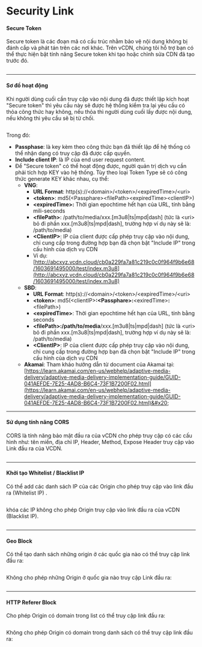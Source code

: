 # Security Link

#### **Secure Token** <a href="#securitylink-securetoken" id="securitylink-securetoken"></a>

Secure token là các đoạn mã có cấu trúc nhằm bảo vệ nội dung không bị đánh cắp và phát tán trên các nơi khác. Trên vCDN, chúng tôi hỗ trợ bạn có thể thực hiện bật tính năng Secure token khi tạo hoặc chỉnh sửa CDN đã tạo trước đó.

<figure><img src="https://docs.vngcloud.vn/download/attachments/36045447/image2021-11-17_13-40-52.png?version=1&#x26;modificationDate=1637131253000&#x26;api=v2" alt=""><figcaption></figcaption></figure>

***

#### Sơ đồ hoạt động <a href="#securitylink-sodohoatdong" id="securitylink-sodohoatdong"></a>

Khi người dùng cuối cần truy cập vào nội dung đã được thiết lập kích hoạt "Secure token" thì yêu cầu này sẽ được hệ thống kiểm tra lại yêu cầu có thỏa công thức hay không, nếu thỏa thì người dùng cuối lấy được nội dung, nếu không thì yêu cầu sẽ bị từ chối.

<figure><img src="https://docs.vngcloud.vn/download/attachments/36045447/image2021-11-17_13-41-26.png?version=1&#x26;modificationDate=1637131287000&#x26;api=v2" alt=""><figcaption></figcaption></figure>

Trong đó:&#x20;

* **Passphase**: là key kèm theo công thức bạn đã thiết lập để hệ thống có thể nhận dạng có truy cập đã được cấp quyền.
* **Include client IP**: là IP của end user request content.
* Để "Secure token" có thể hoạt động được, người quản trị dịch vụ cần phải tích hợp KEY vào hệ thống. Tùy theo loại Token Type sẽ có công thức generate KEY khác nhau, cụ thể:
  * **VNG**:
    * **URL Format**: http(s)://\<domain>/\<token>/\<expiredTime>/\<uri>
    * **\<token>**: md5(\<Passphare>\<filePath>\<expiredTime>\<clientIP>)
    * **\<expiredTime>:** Thời gian epochtime hết hạn của URL, tính bằng mili-seconds
    * **\<filePath>**:  /path/to/media/xxx.\[m3u8|ts|mpd|dash] (tức là \<uri> bỏ đi phần xxx.\[m3u8|ts|mpd|dash], trường hợp ví dụ này sẽ là: /path/to/media)
    * **\<ClientIP>**: IP của client được cấp phép truy cập vào nội dung, chỉ cung cấp trong đường hợp bạn đã chọn bật "Include IP" trong cấu hình của dịch vụ CDN
    * Ví dụ: [http://abcxyz.vcdn.cloud/cb0a229fa7a81c219c0c0f964f9b6e68/1603691495000/test/index.m3u8](http://abcxyz.vcdn.cloud/cb0a229fa7a81c219c0c0f964f9b6e68/1603691495000/test/index.m3u8)
  * **SBD**:
    * **URL Format**: http(s)://\<domain>/\<token>/\<expiredTime>/\<uri>
    * **\<token>**: md5(\<clientIP>**:<**Passphare>**:**\<exiredTime>**:**\<filePath>)
    * **\<expiredTime>**: Thời gian epochtime hết hạn của URL, tính bằng seconds
    * **\<filePath>:/path/to/media**/xxx.\[m3u8|ts|mpd|dash] (tức là \<uri> bỏ đi phần xxx.\[m3u8|ts|mpd|dash], trường hợp ví dụ này sẽ là: /path/to/media)
    * **\<ClientIP>**: IP của client được cấp phép truy cập vào nội dung, chỉ cung cấp trong đường hợp bạn đã chọn bật "Include IP" trong cấu hình của dịch vụ CDN
  * **Akamai**: Tham khảo hướng dẫn từ document của Akamai tại: [https://learn.akamai.com/en-us/webhelp/adaptive-media-delivery/adaptive-media-delivery-implementation-guide/GUID-041AEFDE-7E25-4AD8-B6C4-73F1B7200F02.html](https://learn.akamai.com/en-us/webhelp/adaptive-media-delivery/adaptive-media-delivery-implementation-guide/GUID-041AEFDE-7E25-4AD8-B6C4-73F1B7200F02.html)&#x20;

***

#### **Sử dụng tính năng CORS** <a href="#securitylink-sudungtinhnangcors" id="securitylink-sudungtinhnangcors"></a>

CORS là tính năng bảo mật đầu ra của vCDN cho phép truy cập có các cấu hình như: tên miền, địa chỉ IP,  Header, Method, Expose Header truy cập vào Link đầu ra của VCDN.

<figure><img src="https://docs.vngcloud.vn/download/attachments/36045447/image2021-11-17_13-45-4.png?version=1&#x26;modificationDate=1637131505000&#x26;api=v2" alt=""><figcaption></figcaption></figure>

***

#### **Khởi tạo Whitelist / Blacklist IP** <a href="#securitylink-khoitaowhitelist-blacklistip" id="securitylink-khoitaowhitelist-blacklistip"></a>

Có thể add các danh sách IP của các Origin cho phép truy cập vào link đầu ra (Whitelist IP) .

<figure><img src="https://docs.vngcloud.vn/download/attachments/36045447/image2021-11-17_13-46-24.png?version=1&#x26;modificationDate=1637131585000&#x26;api=v2" alt=""><figcaption></figcaption></figure>

khóa các IP không cho phép Origin truy cập vào link đầu ra của vCDN (Blacklist IP).

<figure><img src="https://docs.vngcloud.vn/download/attachments/36045447/image2021-11-17_13-46-45.png?version=1&#x26;modificationDate=1637131606000&#x26;api=v2" alt=""><figcaption></figcaption></figure>

***

#### **Geo Block** <a href="#securitylink-geoblock" id="securitylink-geoblock"></a>

Có thể tạo danh sách những origin ở các quốc gia nào có thể truy cập link đầu ra:

<figure><img src="https://docs.vngcloud.vn/download/attachments/36045447/image2021-11-17_13-48-12.png?version=1&#x26;modificationDate=1637131693000&#x26;api=v2" alt=""><figcaption></figcaption></figure>

Không cho phép những Origin ở quốc gia nào truy cập Link đầu ra:

<figure><img src="https://docs.vngcloud.vn/download/attachments/36045447/image2021-11-17_13-48-31.png?version=1&#x26;modificationDate=1637131712000&#x26;api=v2" alt=""><figcaption></figcaption></figure>

***

#### **HTTP Referer Block** <a href="#securitylink-httprefererblock" id="securitylink-httprefererblock"></a>

Cho phép Origin có domain trong list có thể truy cập link đầu ra:

<figure><img src="https://docs.vngcloud.vn/download/attachments/36045447/image2021-11-17_13-49-40.png?version=1&#x26;modificationDate=1637131781000&#x26;api=v2" alt=""><figcaption></figcaption></figure>

Không cho phép Origin có domain trong danh sách có thể truy cập link đầu ra:

<figure><img src="https://docs.vngcloud.vn/download/attachments/36045447/image2021-11-17_13-50-2.png?version=1&#x26;modificationDate=1637131803000&#x26;api=v2" alt=""><figcaption></figcaption></figure>
